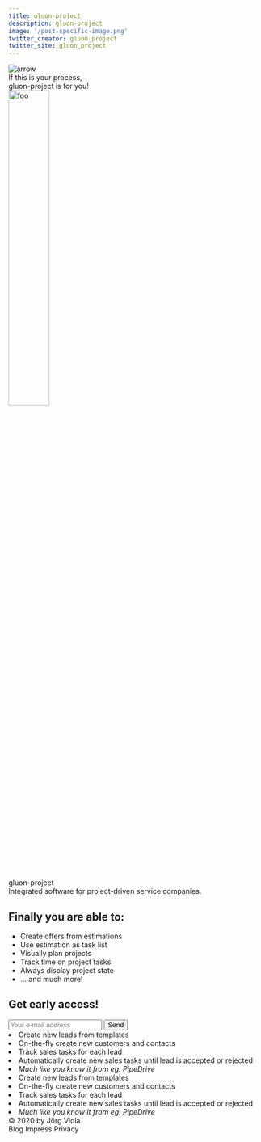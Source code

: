 ```yaml
---
title: gluon-project
description: gluon-project
image: '/post-specific-image.png'
twitter_creator: gluon_project
twitter_site: gluon_project
---
```



<process>
<process-step title="Home" width="8" icon="home" />
<process-step title="Lead" width="10" icon="handshake" />
<process-step title="Estimation" width="12" icon="calculator" />
<process-step title="Quote" width="14" icon="file" />
<process-step title="Planning" width="16" icon="calendar-check" />
<process-step title="Task management" width="18" icon="tasks" />
<process-step title="Time tracking" width="20" icon="clock" />
<process-step title="Project monitoring" width="22" icon="chart-line" />
<process-step title="Invoicing" width="24" icon="dollar-sign" />
<process-step title="Post calculation" width="26" icon="heartbeat" />
</process>

<full-section name="Home" type="first">
<div class="absolute text-white p-0 md:p-6 ml-0 md:ml-24 flex">
	<img class="h-12 pl-2 mt-2" :src="$withBase('/images/arrow.png')" alt="arrow">
	<div class="pl-2">
		If this is your process, <br>
		gluon-project is for you!
	</div>
</div>
<div class="flex ml-0 md:ml-64  md:mt-24 h-full items-center">
	<div>
		<div class="flex items-end border-b pb-4 flex-wrap justify-end">
			<img width="40%" class="inline" :src="$withBase('/images/undraw_people_tax5.svg')" alt="foo">
			<div class="pl-12 text-right">
				<div class="text-white text-6xl">
					gluon-project
				</div>
				<div class="text-white">
						Integrated software for project-driven service companies.
				</div>
			</div>
		</div>
		<div class="ml-8 mt-0 md:mt-12 flex flex-col md:flex-row justify-between mr-0">
			<div class="md:w-1/2">
				<h2 class="md:text-2xl mb-4">Finally you are able to:</h2>
				<ul class="text-sm md:text-normal ml-6">
					<li>Create offers from estimations</li>
					<li>Use estimation as task list</li>
					<li>Visually plan projects</li>
					<li>Track time on project tasks</li>
					<li>Always display project state</li>
					<li>... and much more!</li>
				</ul>
			</div>
			<div class="md:w-1/2">
				<h2 class="md:text-2xl mb-4">Get early access!</h2>
				<input type="email" placeholder="Your e-mail address" size="20" class="md:text-xl text-black -mr-1 py-2 pl-4 rounded-l-full outline-none shadow-lg">
				<button class="rounded-r-full bg-primary hover:bg-black text-white md:text-xl text-bold py-2 pl-4 pr-6  shadow-lg">Send</button>
			</div>
		</div>
	</div>
</div>
</full-section>

<feature-section title="Lead" type="second" :images="['gluon-leads.png', 'gluon-leads.png', 'gluon-leads.png']">
<li>Create new leads from templates</li>
<li>On-the-fly create new customers and contacts</li>
<li>Track sales tasks for each lead</li>
<li>Automatically create new sales tasks until lead is accepted or rejected</li>
<li><em>Much like you know it from eg. PipeDrive</em></li>
</feature-section>

<feature-section title="Estimation" type="third" :images="['gluon-leads.png']">
<li>Create new leads from templates</li>
<li>On-the-fly create new customers and contacts</li>
<li>Track sales tasks for each lead</li>
<li>Automatically create new sales tasks until lead is accepted or rejected</li>
<li><em>Much like you know it from eg. PipeDrive</em></li>
</feature-section>

<full-section title="Quote" type="first" >
</full-section>

<full-section title="Planning" type="second" >
</full-section>

<full-section title="Task management" type="third" >
</full-section>

<full-section title="Time tracking" type="first" >
</full-section>

<full-section title="Project monitoring" type="second" >
</full-section>

<full-section title="Invoicing" type="third" >
</full-section>

<full-section title="Post calculation" type="first" >
</full-section>

<footer class="h-32 bg-black text-white p-12 flex justify-between">
<div>
	&copy; 2020 by Jörg Viola
</div>
<div>
	Blog
	Impress
	Privacy
</div>
</footer>
